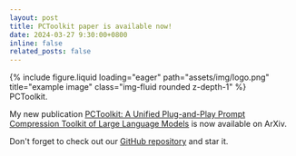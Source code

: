 ```yaml
---
layout: post
title: PCToolkit paper is available now!
date: 2024-03-27 9:30:00+0800
inline: false
related_posts: false
---
```


<div class="row">
    <div class="col-sm mt-3 mt-md-0">
        {% include figure.liquid loading="eager" path="assets/img/logo.png" title="example image" class="img-fluid rounded z-depth-1" %}
    </div>
</div>
<div class="caption">
    PCToolkit.
</div>

My new publication <u><a href='https://arxiv.org/abs/2403.17411'>PCToolkit: A Unified Plug-and-Play Prompt Compression Toolkit of Large Language Models</a></u> is now available on ArXiv.

Don't forget to check out our <a href='https://github.com/3DAgentWorld/Toolkit-for-Prompt-Compression'>GitHub repository</a> and star it.
